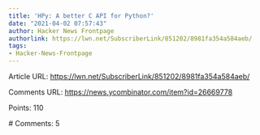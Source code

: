 ```yaml
---
title: 'HPy: A better C API for Python?'
date: "2021-04-02 07:57:43"
author: Hacker News Frontpage
authorlink: https://lwn.net/SubscriberLink/851202/8981fa354a584aeb/
tags:
- Hacker-News-Frontpage
---
```


<p>Article URL: <a href="https://lwn.net/SubscriberLink/851202/8981fa354a584aeb/">https://lwn.net/SubscriberLink/851202/8981fa354a584aeb/</a></p>
<p>Comments URL: <a href="https://news.ycombinator.com/item?id=26669778">https://news.ycombinator.com/item?id=26669778</a></p>
<p>Points: 110</p>
<p># Comments: 5</p>
